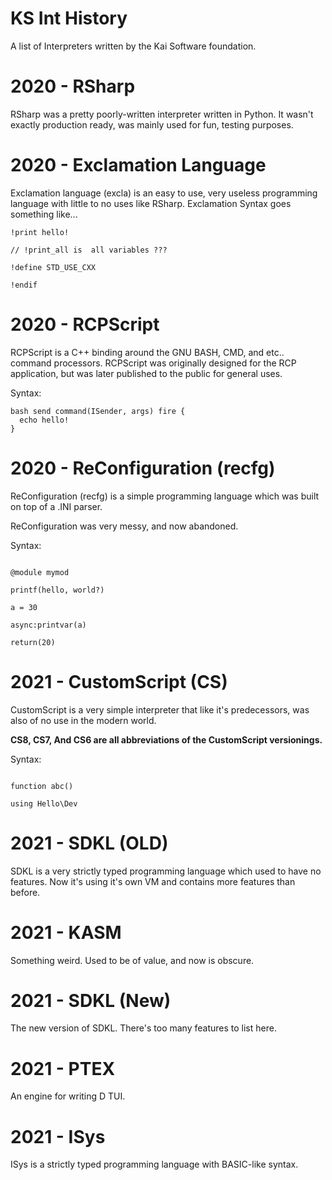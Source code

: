 # KS Int History
A list of Interpreters written by the Kai Software foundation.
# 2020 - RSharp

RSharp was a pretty poorly-written interpreter written in Python.
It wasn't exactly production ready, was mainly used for fun, testing purposes.

# 2020 - Exclamation Language

Exclamation language (excla) is an easy to use, very useless programming language
with little to no uses like RSharp. Exclamation Syntax goes something like...

```
!print hello!

// !print_all is  all variables ???

!define STD_USE_CXX

!endif
```

# 2020 - RCPScript

RCPScript is a C++ binding around the GNU BASH, CMD, and etc.. command processors.
RCPScript was originally designed for the RCP application, but was later
published to the public for general uses.

Syntax:

```
bash send command(ISender, args) fire {
  echo hello!
}
```

# 2020 - ReConfiguration (recfg)
ReConfiguration (recfg) is a simple programming language which was built
on top of a .INI parser.

ReConfiguration was very messy, and now abandoned.

Syntax:

```

@module mymod

printf(hello, world?)

a = 30

async:printvar(a)

return(20)

```

# 2021 - CustomScript (CS)

CustomScript is a very simple interpreter that like it's predecessors, was
also of no use in the modern world.

**CS8, CS7, And CS6 are all abbreviations of the CustomScript versionings.**

Syntax:

```

function abc()

using Hello\Dev

```

# 2021 - SDKL (OLD)
SDKL is a very strictly typed programming language which used to have no features.
Now it's using it's own VM and contains more features than before.
# 2021 - KASM

Something weird. Used to be of value, and now is obscure.

# 2021 - SDKL (New) 

The new version of SDKL. There's too many features to list here.

# 2021 - PTEX

An engine for writing D TUI.

# 2021 - ISys

ISys is a strictly typed programming language with BASIC-like syntax.

